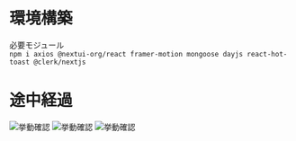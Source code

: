 # 環境構築

必要モジュール  
`npm i axios @nextui-org/react framer-motion mongoose dayjs react-hot-toast @clerk/nextjs`

# 途中経過

![挙動確認](README用.gif)
![挙動確認](README用2.gif)
![挙動確認](README4.gif)
